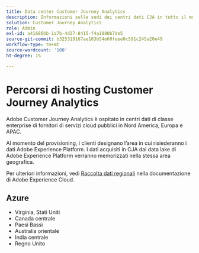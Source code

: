 ```yaml
---
title: Data center Customer Journey Analytics
description: Informazioni sulle sedi dei centri dati CJA in tutto il mondo.
solution: Customer Journey Analytics
role: Admin
exl-id: a41686bb-1a7b-4d27-8415-f4a1880b7de5
source-git-commit: b325319167ae183b54e60feee0c591c245a20e49
workflow-type: tm+mt
source-wordcount: '100'
ht-degree: 1%

---
```


# Percorsi di hosting Customer Journey Analytics

Adobe Customer Journey Analytics è ospitato in centri dati di classe enterprise di fornitori di servizi cloud pubblici in Nord America, Europa e APAC.

Al momento del provisioning, i clienti designano l’area in cui risiederanno i dati Adobe Experience Platform. I dati acquisiti in CJA dal data lake di Adobe Experience Platform verranno memorizzati nella stessa area geografica.

Per ulteriori informazioni, vedi [Raccolta dati regionali](https://experienceleague.adobe.com/it/docs/core-services/interface/data-collection/rdc) nella documentazione di Adobe Experience Cloud.

## Azure

- Virginia, Stati Uniti
- Canada centrale
- Paesi Bassi
- Australia orientale
- India centrale
- Regno Unito


